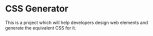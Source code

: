 # CSS Generator
This is a project which will help developers design web elements and generate the equivalent CSS for it.